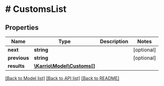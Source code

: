 # # CustomsList

## Properties

Name | Type | Description | Notes
------------ | ------------- | ------------- | -------------
**next** | **string** |  | [optional]
**previous** | **string** |  | [optional]
**results** | [**\Karrio\Model\Customs[]**](Customs.md) |  |

[[Back to Model list]](../../README.md#models) [[Back to API list]](../../README.md#endpoints) [[Back to README]](../../README.md)
